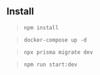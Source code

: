 ## Install

 > ```npm install```

 > ```docker-compose up -d```
 
 > ```npx prisma migrate dev```

 > ```npm run start:dev```